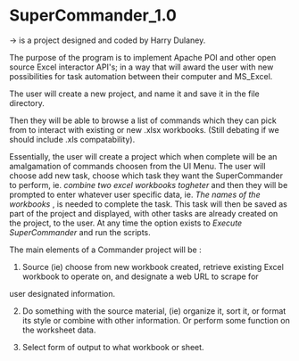 # SuperCommander_1.0

-> is a project designed and coded by Harry Dulaney. 

The purpose of the program is to implement Apache POI and other open source Excel interactor API's;
in a way that will award the user with new possibilities for task automation between their computer and MS_Excel. 

The user will create a new project, and name it and save it in the file directory.

Then they will be able to browse a list of commands which they can pick from to interact with existing or new .xlsx
workbooks. (Still debating if we should include .xls compatability).

Essentially, the user will create a project which when complete will be an amalgamation of commands choosen from the UI Menu.
The user will choose add new task, choose which task they want the SuperCommander to perform, ie. *combine two excel workbooks togheter* 
and then they will be prompted to enter whatever user specific data, ie. *The names of the workbooks* , is needed to complete the task.
This task will then be saved as part of the project and displayed, with other tasks are already created on the project, 
to the user. At any time the option exists to *Execute SuperCommander* and run the scripts.  

The main elements of a Commander project will be :

1) Source (ie) choose from new workbook created, retrieve existing Excel workbook to operate on, and designate a web URL to scrape for 

user designated information.

2) Do something with the source material, (ie) organize it, sort it, or format its style or combine with other information. Or perform some 
function on the worksheet data.

3) Select form of output to what workbook or sheet. 
